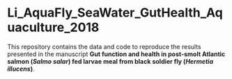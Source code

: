 # Li_AquaFly_SeaWater_GutHealth_Aquaculture_2018
This repository contains the data and code to reproduce the results presented in the manuscript **Gut function and health in post-smolt Atlantic salmon (*Salmo salar*) fed larvae meal from black soldier fly (*Hermetia illucens*)**.

